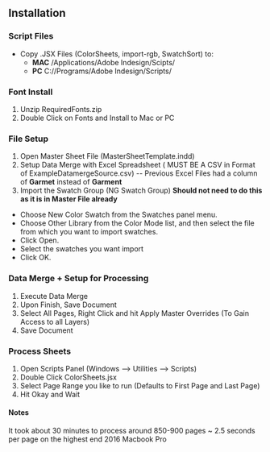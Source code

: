 ## Installation
### Script Files
- Copy .JSX Files (ColorSheets, import-rgb, SwatchSort) to:
  -  __MAC__  /Applications/Adobe Indesign/Scipts/
  - __PC__  C://Programs/Adobe Indesign/Scripts/

### Font Install
1. Unzip RequiredFonts.zip
2. Double Click on Fonts and Install to Mac or PC

### File Setup
1. Open Master Sheet File (MasterSheetTemplate.indd)
2. Setup Data Merge with Excel Spreadsheet ( MUST BE A CSV in Format of ExampleDatamergeSource.csv)
-- Previous Excel Files had a column of __Garmet__ instead of __Garment__
3. Import the Swatch Group (NG Swatch Group)
__Should not need to do this as it is in Master File already__
- Choose New Color Swatch from the Swatches panel menu.
- Choose Other Library from the Color Mode list, and then select the file from which you want to import swatches.
- Click Open.
- Select the swatches you want import
- Click OK.

### Data Merge + Setup for Processing
1. Execute Data Merge
2. Upon Finish, Save Document
3. Select All Pages, Right Click and hit Apply Master Overrides (To Gain Access to all Layers)
4. Save Document

### Process Sheets
1. Open Scripts Panel (Windows --> Utilities --> Scripts)
2. Double Click ColorSheets.jsx
3. Select Page Range you like to run (Defaults to First Page and Last Page)
4. Hit Okay and Wait

#### Notes
It took about 30 minutes to process around 850-900 pages ~ 2.5 seconds per page on the highest end 2016 Macbook Pro


